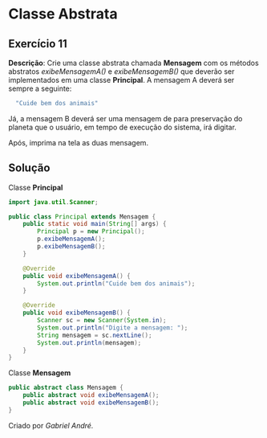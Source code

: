 # Classe Abstrata
## Exercício 11
**Descrição**: Crie uma classe abstrata chamada **Mensagem** com os métodos abstratos _exibeMensagemA()_ e _exibeMensagemB()_ que deverão ser implementados em uma classe **Principal**. A mensagem A deverá ser sempre a seguinte:
~~~java
  "Cuide bem dos animais"
~~~
Já, a mensagem B deverá ser uma mensagem de para preservação do planeta que o usuário, em tempo de execução do sistema, irá digitar. 

Após, imprima na tela as duas mensagem.

## Solução
Classe **Principal**
~~~java
import java.util.Scanner;

public class Principal extends Mensagem {
    public static void main(String[] args) {
        Principal p = new Principal();
        p.exibeMensagemA();
        p.exibeMensagemB();
    }

    @Override
    public void exibeMensagemA() {
        System.out.println("Cuide bem dos animais");
    }

    @Override
    public void exibeMensagemB() {
        Scanner sc = new Scanner(System.in);
        System.out.println("Digite a mensagem: ");
        String mensagem = sc.nextLine();
        System.out.println(mensagem);
    }
}
~~~
Classe **Mensagem**
~~~java
public abstract class Mensagem {
    public abstract void exibeMensagemA();
    public abstract void exibeMensagemB();
}
~~~


Criado por _Gabriel André._

